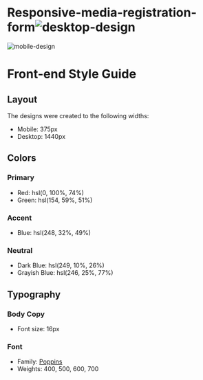 # Responsive-media-registration-form![desktop-design](https://user-images.githubusercontent.com/50290637/174073193-b52bfe08-3f25-4d7a-b673-814e2557d722.jpg)
![mobile-design](https://user-images.githubusercontent.com/50290637/174073215-f2396cb5-420f-46b2-8cb1-cbfd2b52adbc.jpg)

# Front-end Style Guide

## Layout

The designs were created to the following widths:

- Mobile: 375px
- Desktop: 1440px

## Colors

### Primary

- Red: hsl(0, 100%, 74%) 
- Green: hsl(154, 59%, 51%)

### Accent

- Blue: hsl(248, 32%, 49%)

### Neutral

- Dark Blue: hsl(249, 10%, 26%) 
- Grayish Blue: hsl(246, 25%, 77%)

## Typography

### Body Copy

- Font size: 16px

### Font

- Family: [Poppins](https://fonts.google.com/specimen/Poppins)
- Weights: 400, 500, 600, 700
